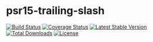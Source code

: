 # psr15-trailing-slash

[![Build Status](https://travis-ci.org/ender9108/psr15-trailing-slash.svg?branch=master)](https://travis-ci.org/ender9108/psr15-trailing-slash)
[![Coverage Status](https://coveralls.io/repos/github/ender9108/psr15-trailing-slash/badge.svg?branch=master)](https://coveralls.io/github/ender9108/psr15-trailing-slash?branch=master)
[![Latest Stable Version](https://poser.pugx.org/enderlab/psr15-trailing-slash/v/stable)](https://packagist.org/packages/enderlab/psr15-trailing-slash)
[![Total Downloads](https://poser.pugx.org/enderlab/psr15-trailing-slash/downloads)](https://packagist.org/packages/enderlab/psr15-trailing-slash)
[![License](https://poser.pugx.org/enderlab/psr15-trailing-slash/license)](https://packagist.org/packages/enderlab/psr15-trailing-slash)
